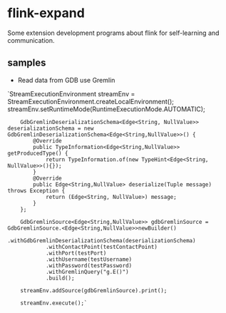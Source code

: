 # flink-expand

Some extension development programs about flink for self-learning and communication.

## samples
* Read data from GDB use Gremlin

`StreamExecutionEnvironment streamEnv = StreamExecutionEnvironment.createLocalEnvironment();
        streamEnv.setRuntimeMode(RuntimeExecutionMode.AUTOMATIC);

        GdbGremlinDeserializationSchema<Edge<String, NullValue>> deserializationSchema = new GdbGremlinDeserializationSchema<Edge<String,NullValue>>() {
            @Override
            public TypeInformation<Edge<String,NullValue>> getProducedType() {
                return TypeInformation.of(new TypeHint<Edge<String, NullValue>>(){});
            }
            @Override
            public Edge<String,NullValue> deserialize(Tuple message) throws Exception {
                return (Edge<String, NullValue>) message;
            }
        };

        GdbGremlinSource<Edge<String,NullValue>> gdbGremlinSource = GdbGremlinSource.<Edge<String,NullValue>>newBuilder()
                .withGdbGremlinDeserializationSchema(deserializationSchema)
                .withContactPoint(testContactPoint)
                .withPort(testPort)
                .withUsername(testUsername)
                .withPassword(testPassword)
                .withGremlinQuery("g.E()")
                .build();

        streamEnv.addSource(gdbGremlinSource).print();

        streamEnv.execute();`
